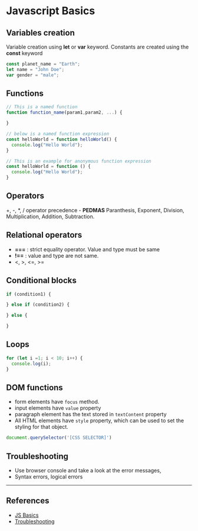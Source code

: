 # Javascript Basics

## Variables creation

Variable creation using **let** or **var** keyword. Constants are created using the **const** keyword

```Javascript
const planet_name = "Earth";
let name = "John Doe";
var gender = "male";
```

## Functions

```Javascript
// This is a named function
function function_name(param1,param2, ...) {

}

// below is a named function expression
const helloWorld = function helloWorld() {
  console.log("Hello World");
}

// This is an example for anonymous function expression
const helloWorld = function () {
  console.log("Hello World");
}
```

## Operators

+, -, *, /
operator precedence - **PEDMAS**
Paranthesis, Exponent, Division, Multiplication, Addition, Subtraction.

## Relational operators

* **===** : strict equality operator. Value and type must be same
* **!==** : value and type are not same.
* <, >, <=, >=

## Conditional blocks

```Javascript
if (condition1) {

} else if (condition2) {

} else {

}
```

## Loops

```Javascript
for (let i =1; i < 10; i++) {
  console.log(i);
}
```

## DOM functions

* form elements have `focus` method.
* input elements have `value` property
* paragraph element has the text stored in `textContent` property
* All HTML elements have `style` property, which can be used to set the styling for that object.

```Javascript
document.querySelector('[CSS SELECTOR]')
```

## Troubleshooting

* Use browser console and take a look at the error messages,
* Syntax errors, logical errors

---

## References

* [JS Basics](https://developer.mozilla.org/en-US/docs/Learn/JavaScript/First_steps/A_first_splash)
* [Troubleshooting](https://developer.mozilla.org/en-US/docs/Learn/JavaScript/First_steps/What_went_wrong)
